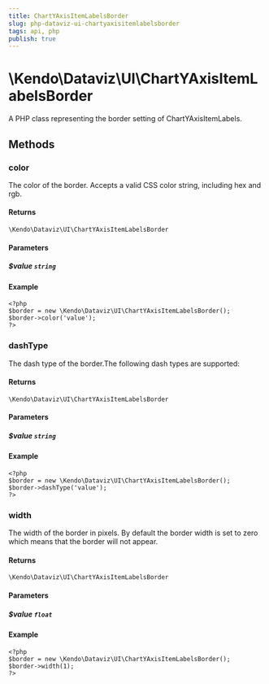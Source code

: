 ```yaml
---
title: ChartYAxisItemLabelsBorder
slug: php-dataviz-ui-chartyaxisitemlabelsborder
tags: api, php
publish: true
---
```


# \Kendo\Dataviz\UI\ChartYAxisItemLabelsBorder

A PHP class representing the border setting of ChartYAxisItemLabels.


## Methods

### color
The color of the border. Accepts a valid CSS color string, including hex and rgb.

#### Returns
`\Kendo\Dataviz\UI\ChartYAxisItemLabelsBorder`

#### Parameters

##### $value `string`



#### Example 
    <?php
    $border = new \Kendo\Dataviz\UI\ChartYAxisItemLabelsBorder();
    $border->color('value');
    ?>

### dashType
The dash type of the border.The following dash types are supported:

#### Returns
`\Kendo\Dataviz\UI\ChartYAxisItemLabelsBorder`

#### Parameters

##### $value `string`



#### Example 
    <?php
    $border = new \Kendo\Dataviz\UI\ChartYAxisItemLabelsBorder();
    $border->dashType('value');
    ?>

### width
The width of the border in pixels. By default the border width is set to zero which means that the border will not appear.

#### Returns
`\Kendo\Dataviz\UI\ChartYAxisItemLabelsBorder`

#### Parameters

##### $value `float`



#### Example 
    <?php
    $border = new \Kendo\Dataviz\UI\ChartYAxisItemLabelsBorder();
    $border->width(1);
    ?>


